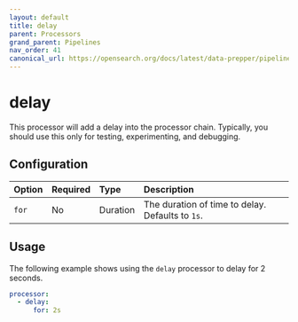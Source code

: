 ```yaml
---
layout: default
title: delay
parent: Processors
grand_parent: Pipelines
nav_order: 41
canonical_url: https://opensearch.org/docs/latest/data-prepper/pipelines/configuration/processors/delay/
---
```


# delay

This processor will add a delay into the processor chain. Typically, you should use this only for testing, experimenting, and debugging.

## Configuration

Option | Required | Type | Description
:--- | :--- | :--- | :---
`for` | No | Duration | The duration of time to delay. Defaults to `1s`.

## Usage

The following example shows using the `delay` processor to delay for 2 seconds.

```yaml
processor:
  - delay:
      for: 2s
```

